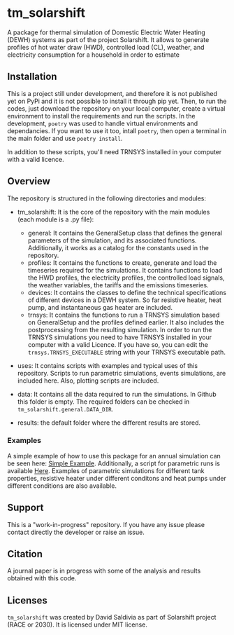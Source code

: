 # tm_solarshift

A package for thermal simulation of Domestic Electric Water Heating (DEWH) systems as part of the project Solarshift. It allows to generate profiles of hot water draw (HWD), controlled load (CL), weather, and electricity consumption for a household in order to estimate 

## Installation
This is a project still under development, and therefore it is not published yet on PyPi and it is not possible to install it through pip yet. Then, to run the codes, just download the repository on your local computer, create a virtual environment to install the requirements and run the scripts.
In the development, `poetry` was used to handle virtual environments and dependancies. If you want to use it too, intall `poetry`, then open a terminal in the main folder and use `poetry install`.

In addition to these scripts, you'll need TRNSYS installed in your computer with a valid licence.

## Overview

The repository is structured in the following directories and modules:
- tm_solarshift: It is the core of the repository with the main modules (each module is a .py file):
    - general: It contains the GeneralSetup class that defines the general parameters of the simulation, and its associated functions. Additionally, it works as a catalog for the constants used in the repository.
    - profiles: It contains the functions to create, generate and load the timeseries required for the simulations. It contains functions to load the HWD profiles, the electricity profiles, the controlled load signals, the weather variables, the tariffs and the emissions timeseries.
    - devices: It contains the classes to define the technical specifications of different devices in a DEWH system. So far resistive heater, heat pump, and instantaneous gas heater are included.
    - trnsys: It contains the functions to run a TRNSYS simulation based on GeneralSetup and the profiles defined earlier. It also includes the postprocessing from the resulting simulation. In order to run the TRNSYS simulations you need to have TRNSYS installed in your computer with a valid Licence. If you have so, you can edit the `trnsys.TRNSYS_EXECUTABLE` string with your TRNSYS executable path.

- uses: It contains scripts with examples and typical uses of this repository. Scripts to run parametric simulations, events simulations, are included here. Also, plotting scripts are included.
- data: It contains all the data required to run the simulations. In Github this folder is empty. The required folders can be checked in `tm_solarshift.general.DATA_DIR`.
- results: the default folder where the different results are stored.


### Examples
A simple example of how to use this package for an annual simulation can be seen here: [Simple Example](uses/simple_example.py).
Additionally, a script for parametric runs is available [Here](uses/TL_parametric.py). Examples of parametric simulations for different tank properties, resistive heater under different conditons and heat pumps under different conditions are also available.

## Support

This is a "work-in-progress" repository. If you have any issue please contact directly the developer or raise an issue.


## Citation

A journal paper is in progress with some of the analysis and results obtained with this code.

## Licenses
`tm_solarshift` was created by David Saldivia as part of Solarshift project (RACE or 2030). It is licensed under MIT license.

